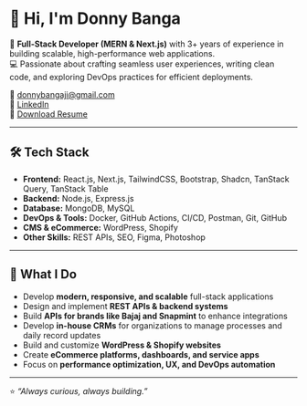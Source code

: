 # 👋 Hi, I'm Donny Banga  

🚀 **Full-Stack Developer (MERN & Next.js)** with 3+ years of experience in building scalable, high-performance web applications.  
💻 Passionate about crafting seamless user experiences, writing clean code, and exploring DevOps practices for efficient deployments.  

📧 [donnybangaji@gmail.com](mailto:donnybangaji@gmail.com)  
🔗 [LinkedIn](https://www.linkedin.com/in/donny-banga-a28848136/)  
📄 [Download Resume](https://github.com/DonnyBanga/DonnyBanga/raw/main/donnybanga-full-stack-cv.pdf)  

---

## 🛠 Tech Stack  

- **Frontend:** React.js, Next.js, TailwindCSS, Bootstrap, Shadcn, TanStack Query, TanStack Table  
- **Backend:** Node.js, Express.js  
- **Database:** MongoDB, MySQL  
- **DevOps & Tools:** Docker, GitHub Actions, CI/CD, Postman, Git, GitHub  
- **CMS & eCommerce:** WordPress, Shopify  
- **Other Skills:** REST APIs, SEO, Figma, Photoshop  

---

## 🚀 What I Do  

- Develop **modern, responsive, and scalable** full-stack applications  
- Design and implement **REST APIs & backend systems**  
- Build **APIs for brands like Bajaj and Snapmint** to enhance integrations  
- Develop **in-house CRMs** for organizations to manage processes and daily record updates  
- Build and customize **WordPress & Shopify websites**  
- Create **eCommerce platforms, dashboards, and service apps**  
- Focus on **performance optimization, UX, and DevOps automation**  

---

⭐️ *“Always curious, always building.”*
